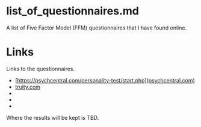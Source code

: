 
# list_of_questionnaires.md

A list of Five Factor Model (FFM) questionnaires that I have found online.

# Links

Links to the questionnaires.

- [https://psychcentral.com/personality-test/start.php](psychcentral.com)
- [truity.com](https://www.truity.com/test/big-five-personality-test)
- []()
- []()
- []()

Where the results will be kept is TBD.
